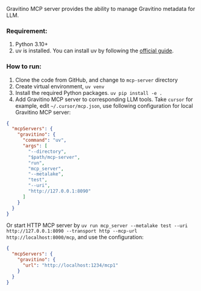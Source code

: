 <!--
  Licensed to the Apache Software Foundation (ASF) under one
  or more contributor license agreements.  See the NOTICE file
  distributed with this work for additional information
  regarding copyright ownership.  The ASF licenses this file
  to you under the Apache License, Version 2.0 (the
  "License"); you may not use this file except in compliance
  with the License.  You may obtain a copy of the License at

   http://www.apache.org/licenses/LICENSE-2.0

  Unless required by applicable law or agreed to in writing,
  software distributed under the License is distributed on an
  "AS IS" BASIS, WITHOUT WARRANTIES OR CONDITIONS OF ANY
  KIND, either express or implied.  See the License for the
  specific language governing permissions and limitations
  under the License.
-->

Gravitino MCP server provides the ability to manage Gravitino metadata for LLM.

### Requirement:

1. Python 3.10+
2. uv is installed. You can install uv by following the [official guide](https://docs.astral.sh/uv/getting-started/installation/).

### How to run:

1. Clone the code from GitHub, and change to `mcp-server` directory
2. Create virtual environment, `uv venv`
3. Install the required Python packages. `uv pip install -e .`
4. Add Gravitino MCP server to corresponding LLM tools. Take `cursor` for example, edit `~/.cursor/mcp.json`, use following configuration for local Gravitino MCP server:

```json
{
  "mcpServers": {
    "gravitino": {
      "command": "uv",
      "args": [
        "--directory",
        "$path/mcp-server",
        "run",
        "mcp_server",
        "--metalake",
        "test",
        "--uri",
        "http://127.0.0.1:8090"
      ]
    }
  }
}
```

Or start HTTP MCP server by `uv run mcp_server --metalake test --uri http://127.0.0.1:8090 --transport http --mcp-url http://localhost:8000/mcp`, and use the configuration:

```json
{
  "mcpServers": {
    "gravitino": {
      "url": "http://localhost:1234/mcp1"
    }
  }
}
```
